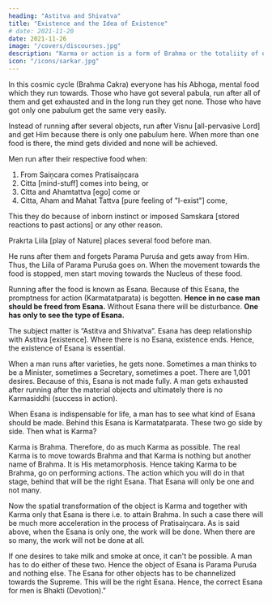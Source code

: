 ```yaml
---
heading: "Astitva and Shivatva"
title: "Existence and the Idea of Existence"
# date: 2021-11-20
date: 2021-11-26
image: "/covers/discourses.jpg"
description: "Karma or action is a form of Brahma or the totaliity of existence"
icon: "/icons/sarkar.jpg"
---
```




In this cosmic cycle (Brahma Cakra) everyone has his Abhoga, mental food which they run towards. Those who have got several pabula, run after all of them and get exhausted and in the long run they get none. Those who have got only one pabulum get the same very easily. 
<!-- Therefore it is told.
Ananyamamata visnormamata brahamasamgata. -->

Instead of running after several objects, run after Visnu [all-pervasive Lord] and get Him because there is only one pabulum here. When more than one food is there, the mind gets divided and none will be achieved. 

Men run after their respective food when:
1. From Saiṋcara comes Pratisaiṋcara
2. Citta [mind-stuff] comes into being, or
3. Citta and Ahamtattva [ego] come or
4. Citta, Aham and Mahat Tattva [pure feeling of "I-exist"] come, 

This they do because of inborn instinct or imposed Samskara [stored reactions to past actions] or any other reason. 

Prakrta Liila [play of Nature] places several food before man. 

He runs after them and forgets Parama Puruśa and gets away from Him. Thus, the Liila of Parama Puruśa goes on. When the movement towards the food is stopped, men start moving towards the Nucleus of these food. 

Running after the food is known as Esana. Because of this Esana, the promptness for action (Karmatatparata) is begotten. **Hence in no case man should be freed from Esana.** Without Esana there will be disturbance. **One has only to see the type of Esana.**

The subject matter is “Astitva and Shivatva”. Esana has deep relationship with Astitva [existence]. Where there is no Esana, existence ends. Hence, the existence of Esana is essential. 

When a man runs after varieties, he gets none. Sometimes a man thinks to be a Minister, sometimes a Secretary, sometimes a poet. There are 1,001 desires. Because of this, Esana is not made fully. A man gets exhausted after running after the material objects and ultimately there is no Karmasiddhi (success in action). 

When Esana is indispensable for life, a man has to see what kind of Esana should be made. Behind this Esana is Karmatatparata. These two go side by side. Then what is Karma? <!-- “Karma Brahmeti Karma bahukurviita”.  -->

Karma is Brahma. Therefore, do as much Karma as possible. The real Karma is to move towards Brahma and that Karma is nothing but another name of Brahma. It is His metamorphosis. Hence taking Karma to be Brahma, go on performing actions. The action which you will do in that stage, behind that will be the right Esana. That Esana will only be one and not many. 

Now the spatial transformation of the object is Karma and together with Karma only that Esana is there i.e. to attain Brahma. In such a case there will be much more acceleration in the process of Pratisaiṋcara. As is said above, when the Esana is only one, the work will be done. When there are so many, the work will not be done at all. 

If one desires to take milk and smoke at once, it can't be possible. A man has to do either of these two. Hence the object of Esana is Parama Puruśa and nothing else. <!-- “Ananyamamata visnormamata brahmasamgata”. --> The Esana for other objects has to be channelized towards the Supreme. This will be the right Esana.<!--  And “Ananyamamata visnormamata brahmasamgata” – that is love, that is Mukti. --> Hence, the correct Esana for men is Bhakti (Devotion)." <!-- (Astitva and Shivatva) -->